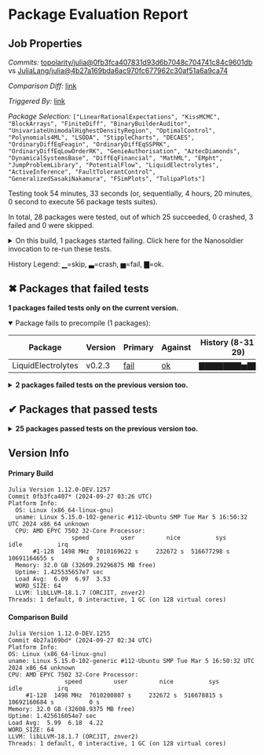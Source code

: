 # Package Evaluation Report

## Job Properties

*Commits:* [topolarity/julia@0fb3fca407831d93d6b7048c704741c84c9601db](https://github.com/topolarity/julia/commit/0fb3fca407831d93d6b7048c704741c84c9601db) vs [JuliaLang/julia@4b27a169bda6ac970fc677962c30af51a6a9ca74](https://github.com/JuliaLang/julia/commit/4b27a169bda6ac970fc677962c30af51a6a9ca74)

*Comparison Diff:* [link](https://github.com/JuliaLang/julia/compare/4b27a169bda6ac970fc677962c30af51a6a9ca74...topolarity/julia:0fb3fca407831d93d6b7048c704741c84c9601db)

*Triggered By:* [link](https://github.com/JuliaLang/julia/pull/55892#issuecomment-2382595095)

*Package Selection:* `["LinearRationalExpectations", "KissMCMC", "BlockArrays", "FiniteDiff", "BinaryBuilderAuditor", "UnivariateUnimodalHighestDensityRegion", "OptimalControl", "Polynomials4ML", "LSODA", "StippleCharts", "DECAES", "OrdinaryDiffEqFeagin", "OrdinaryDiffEqSSPRK", "OrdinaryDiffEqLowOrderRK", "GenieAuthorisation", "AztecDiamonds", "DynamicalSystemsBase", "DiffEqFinancial", "MathML", "EMpht", "JumpProblemLibrary", "PotentialFlow", "LiquidElectrolytes", "ActiveInference", "FaultTolerantControl", "GeneralizedSasakiNakamura", "FSimPlots", "TulipaPlots"]`

Testing took 54 minutes, 33 seconds (or, sequentially, 4 hours, 20 minutes, 0 second to execute 56 package tests suites).

In total, 28 packages were tested, out of which 25 succeeded, 0 crashed, 3 failed and 0 were skipped.


<details><summary>On this build, 1 packages started failing. Click here for the Nanosoldier invocation to re-run these tests.</summary>
<p>

```
@nanosoldier `runtests(["LiquidElectrolytes"])`
```

</p>
</details>


History Legend: ▁=skip, ▃=crash, ▅=fail, ▇=ok.

## ✖ Packages that failed tests

**1 packages failed tests only on the current version.**

<details open><summary>Package fails to precompile (1 packages):</summary>
<p>


| Package | Version | Primary | Against | History (8-31 to 9-29) |
| ------- | ------- | ------- | ------- | ------- |
| LiquidElectrolytes | v0.2.3 | [fail](https://s3.amazonaws.com/julialang-reports/nanosoldier/pkgeval/by_hash/0fb3fca_vs_4b27a16/LiquidElectrolytes.primary.log) | [ok](https://s3.amazonaws.com/julialang-reports/nanosoldier/pkgeval/by_hash/0fb3fca_vs_4b27a16/LiquidElectrolytes.against.log) | <span class="history">▇▇▇▇▇▇▇▅▇▇▇▇▇</span> |

</p>
</details>

<details><summary><strong>2 packages failed tests on the previous version too.</strong></summary>
<p>

<details open><summary>Package tests unexpectedly errored (2 packages):</summary>
<p>


| Package | History (8-31 to 9-29) |
| ------- | ------- |
| [LinearRationalExpectations v0.5.7](https://s3.amazonaws.com/julialang-reports/nanosoldier/pkgeval/by_hash/0fb3fca_vs_4b27a16/LinearRationalExpectations.primary.log) | <span class="history">▇▅▇▇▅▇▇▇▇▇▇▅▇</span> |
| [BinaryBuilderAuditor v0.1.0](https://s3.amazonaws.com/julialang-reports/nanosoldier/pkgeval/by_hash/0fb3fca_vs_4b27a16/BinaryBuilderAuditor.primary.log) | <span class="history">▇▇▇▅▇▇▇▇▅▅▇▇▅</span> |

</p>
</details>

</p>
</details>


## ✔ Packages that passed tests

<details><summary><strong>25 packages passed tests on the previous version too.</strong></summary>
<p>

| Package | History (8-31 to 9-29) |
| ------- | ------- |
| [FiniteDiff v2.24.0](https://s3.amazonaws.com/julialang-reports/nanosoldier/pkgeval/by_hash/0fb3fca_vs_4b27a16/FiniteDiff.primary.log) | <span class="history">▇▇▇▇▇▇▇▇▇▅▇▅▇</span> |
| [BlockArrays v1.1.1](https://s3.amazonaws.com/julialang-reports/nanosoldier/pkgeval/by_hash/0fb3fca_vs_4b27a16/BlockArrays.primary.log) | <span class="history">▇▇▇▇▇▅▅▅▇▅▅▇▇</span> |
| [DynamicalSystemsBase v3.10.1](https://s3.amazonaws.com/julialang-reports/nanosoldier/pkgeval/by_hash/0fb3fca_vs_4b27a16/DynamicalSystemsBase.primary.log) | <span class="history">▇▇▇▇▇▇▇▇▇▅▅▇▇</span> |
| [MathML v0.1.15](https://s3.amazonaws.com/julialang-reports/nanosoldier/pkgeval/by_hash/0fb3fca_vs_4b27a16/MathML.primary.log) | <span class="history">▇▇▇▇▇▇▇▇▇▇▇▇▇</span> |
| [LSODA v0.7.5](https://s3.amazonaws.com/julialang-reports/nanosoldier/pkgeval/by_hash/0fb3fca_vs_4b27a16/LSODA.primary.log) | <span class="history">▇▇▇▇▇▇▇▇▇▇▇▇▇</span> |
| [DiffEqFinancial v2.6.0](https://s3.amazonaws.com/julialang-reports/nanosoldier/pkgeval/by_hash/0fb3fca_vs_4b27a16/DiffEqFinancial.primary.log) | <span class="history">▇▇▇▇▇▇▇▅▇▇▇▅▇</span> |
| [JumpProblemLibrary v1.0.0](https://s3.amazonaws.com/julialang-reports/nanosoldier/pkgeval/by_hash/0fb3fca_vs_4b27a16/JumpProblemLibrary.primary.log) | <span class="history">▇▇▇▇▇▇▇▇▇▅▇▇▇</span> |
| [PotentialFlow v0.2.10](https://s3.amazonaws.com/julialang-reports/nanosoldier/pkgeval/by_hash/0fb3fca_vs_4b27a16/PotentialFlow.primary.log) | <span class="history">▅▅▅▅▅▅▅▅▅▅▇▇▇</span> |
| [KissMCMC v0.2.1](https://s3.amazonaws.com/julialang-reports/nanosoldier/pkgeval/by_hash/0fb3fca_vs_4b27a16/KissMCMC.primary.log) | <span class="history">▅▇▇▇▇▇▇▇▇▇▇▇▇</span> |
| [StippleCharts v0.19.0](https://s3.amazonaws.com/julialang-reports/nanosoldier/pkgeval/by_hash/0fb3fca_vs_4b27a16/StippleCharts.primary.log) | <span class="history">▇▇▇▇▇▇▇▅▇▇▇▇▇</span> |
| [GenieAuthorisation v2.0.1](https://s3.amazonaws.com/julialang-reports/nanosoldier/pkgeval/by_hash/0fb3fca_vs_4b27a16/GenieAuthorisation.primary.log) | <span class="history">▇▇▇▇▇▇▇▅▇▇▇▇▇</span> |
| [UnivariateUnimodalHighestDensityRegion v0.1.0](https://s3.amazonaws.com/julialang-reports/nanosoldier/pkgeval/by_hash/0fb3fca_vs_4b27a16/UnivariateUnimodalHighestDensityRegion.primary.log) | <span class="history">▇▇▇▇▇▇▇▇▇▇▇▇▇</span> |
| [Polynomials4ML v0.3.1](https://s3.amazonaws.com/julialang-reports/nanosoldier/pkgeval/by_hash/0fb3fca_vs_4b27a16/Polynomials4ML.primary.log) | <span class="history">▇▇▇▇▇▇▇▇▇▇▅▇▇</span> |
| [DECAES v0.6.0](https://s3.amazonaws.com/julialang-reports/nanosoldier/pkgeval/by_hash/0fb3fca_vs_4b27a16/DECAES.primary.log) | <span class="history">▇▅▇▅▅▅▅▅▅▇▇▅▇</span> |
| [EMpht v0.1.1](https://s3.amazonaws.com/julialang-reports/nanosoldier/pkgeval/by_hash/0fb3fca_vs_4b27a16/EMpht.primary.log) | <span class="history">▇▇▇▇▇▇▇▇▇▇▇▇▇</span> |
| [OrdinaryDiffEqLowOrderRK v1.2.0](https://s3.amazonaws.com/julialang-reports/nanosoldier/pkgeval/by_hash/0fb3fca_vs_4b27a16/OrdinaryDiffEqLowOrderRK.primary.log) | <span class="history">▇▇▇▇▇▇▇▇▇▇▇▇▇</span> |
| [OrdinaryDiffEqFeagin v1.1.0](https://s3.amazonaws.com/julialang-reports/nanosoldier/pkgeval/by_hash/0fb3fca_vs_4b27a16/OrdinaryDiffEqFeagin.primary.log) | <span class="history">▇▇▇▇▇▇▇▇▇▇▇▇▇</span> |
| [GeneralizedSasakiNakamura v0.4.2](https://s3.amazonaws.com/julialang-reports/nanosoldier/pkgeval/by_hash/0fb3fca_vs_4b27a16/GeneralizedSasakiNakamura.primary.log) | <span class="history">▇▇▇▇▇▇▇▇▇▅▇▇▇</span> |
| [ActiveInference v0.0.4](https://s3.amazonaws.com/julialang-reports/nanosoldier/pkgeval/by_hash/0fb3fca_vs_4b27a16/ActiveInference.primary.log) | <span class="history">▇▇▅▅▅▇▅▅▇▅▅▅▇</span> |
| [OrdinaryDiffEqSSPRK v1.2.0](https://s3.amazonaws.com/julialang-reports/nanosoldier/pkgeval/by_hash/0fb3fca_vs_4b27a16/OrdinaryDiffEqSSPRK.primary.log) | <span class="history">▇▅▇▇▇▇▇▇▇▇▇▇▇</span> |
| [FaultTolerantControl v0.3.3](https://s3.amazonaws.com/julialang-reports/nanosoldier/pkgeval/by_hash/0fb3fca_vs_4b27a16/FaultTolerantControl.primary.log) | <span class="history">▇▇▇▇▇▇▅▅▇▇▇▇▇</span> |
| [OptimalControl v0.12.3](https://s3.amazonaws.com/julialang-reports/nanosoldier/pkgeval/by_hash/0fb3fca_vs_4b27a16/OptimalControl.primary.log) | <span class="history">▇▇▇▇▇▇▇▅▇▇▇▇▇</span> |
| [AztecDiamonds v0.2.5](https://s3.amazonaws.com/julialang-reports/nanosoldier/pkgeval/by_hash/0fb3fca_vs_4b27a16/AztecDiamonds.primary.log) | <span class="history">▅▅▅▅▅▅▅▅▇▇▇▇▇</span> |
| [TulipaPlots v0.1.0](https://s3.amazonaws.com/julialang-reports/nanosoldier/pkgeval/by_hash/0fb3fca_vs_4b27a16/TulipaPlots.primary.log) | <span class="history">▇▇▇▅▅▅▇▅▇▅▅▇▇</span> |
| [FSimPlots v0.4.1](https://s3.amazonaws.com/julialang-reports/nanosoldier/pkgeval/by_hash/0fb3fca_vs_4b27a16/FSimPlots.primary.log) | <span class="history">▇▇▇▇▇▇▇▅▇▇▇▇▇</span> |

</p>
</details>


## Version Info

#### Primary Build

```
Julia Version 1.12.0-DEV.1257
Commit 0fb3fca407* (2024-09-27 03:26 UTC)
Platform Info:
  OS: Linux (x86_64-linux-gnu)
  uname: Linux 5.15.0-102-generic #112-Ubuntu SMP Tue Mar 5 16:50:32 UTC 2024 x86_64 unknown
  CPU: AMD EPYC 7502 32-Core Processor: 
                  speed         user         nice          sys         idle          irq
       #1-128  1498 MHz  7010169622 s     232672 s  516677298 s  10691164655 s          0 s
  Memory: 32.0 GB (32609.29296875 MB free)
  Uptime: 1.425535657e7 sec
  Load Avg:  6.09  6.97  3.53
  WORD_SIZE: 64
  LLVM: libLLVM-18.1.7 (ORCJIT, znver2)
Threads: 1 default, 0 interactive, 1 GC (on 128 virtual cores)

```

  #### Comparison Build

  ```
Julia Version 1.12.0-DEV.1255
Commit 4b27a169bd* (2024-09-27 02:34 UTC)
Platform Info:
  OS: Linux (x86_64-linux-gnu)
  uname: Linux 5.15.0-102-generic #112-Ubuntu SMP Tue Mar 5 16:50:32 UTC 2024 x86_64 unknown
  CPU: AMD EPYC 7502 32-Core Processor: 
                  speed         user         nice          sys         idle          irq
       #1-128  1498 MHz  7010200807 s     232672 s  516678815 s  10692160684 s          0 s
  Memory: 32.0 GB (32608.9375 MB free)
  Uptime: 1.425616054e7 sec
  Load Avg:  5.99  6.18  4.22
  WORD_SIZE: 64
  LLVM: libLLVM-18.1.7 (ORCJIT, znver2)
Threads: 1 default, 0 interactive, 1 GC (on 128 virtual cores)

  ```
  <!-- Generated on 2024-09-30T06:46:30.273 -->
